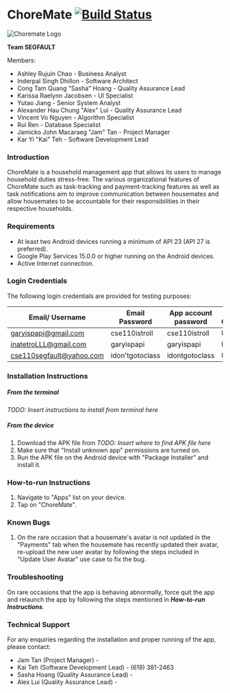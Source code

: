 # ChoreMate [![Build Status](https://travis-ci.com/karyiteh/ChoreMate.svg?token=YbEgce3bxeSS4LFDwdwp&branch=master)](https://travis-ci.com/karyiteh/ChoreMate)

![Choremate Logo](http://gdurl.com/A7D3t)

**Team SEGFAULT**

Members:
- Ashley Rujuin Chao - Business Analyst
- Inderpal Singh Dhillon - Software Architect
- Cong Tam Quang "Sasha" Hoang - Quality Assurance Lead    
- Karissa Raelynn Jacobsen - UI Specialist
- Yutao Jiang - Senior System Analyst
- Alexander Hau Chung "Alex" Lui - Quality Assurance Lead
- Vincent Vo Nguyen - Algorithm Specialist
- Rui Ren - Database Specialist
- Jamicko John Macaraeg "Jam" Tan - Project Manager
- Kar Yi "Kai" Teh - Software Development Lead


### Introduction
ChoreMate is a household management app that allows its users to manage household duties stress-free.
The various organizational features of ChoreMate such as task-tracking and payment-tracking features
as well as task notifications aim to improve communication between housemates and allow housemates 
to be accountable for their responsibilities in their respective households.

### Requirements
- At least two Android devices running a minimum of API 23 (API 27 is preferred).
- Google Play Services 15.0.0 or higher running on the Android devices.
- Active Internet connection.

### Login Credentials
The following login credentials are provided for testing purposes:

Email/ Username | Email Password | App account password | Use Cases 
----------------|----------------|----------------------|----------- 
garyispapi@gmail.com|cse110istroll|cse110istroll| UC
inatetroLLL@gmail.com|garyispapi|garyispapi|UC
cse110segfault@yahoo.com|idon'tgotoclass|idontgotoclass| UC

### Installation Instructions
##### From the terminal
*TODO: Insert instructions to install from terminal here*

##### From the device
1. Download the APK file from *TODO: Insert where to find APK file here*
2. Make sure that "Install unknown app" permissions are turned on.
3. Run the APK file on the Android device with "Package Installer" and install it.

### How-to-run Instructions
1. Navigate to "Apps" list on your device.
2. Tap on "ChoreMate".

### Known Bugs
1. On the rare occasion that a housemate's avatar is not updated in the "Payments" tab when the 
    housemate has recently updated their avatar, re-upload the new user avatar by following the steps 
    included in "Update User Avatar" use case to fix the bug.

### Troubleshooting
On rare occasions that the app is behaving abnormally, force quit the app and relaunch the app by 
following the steps mentioned in ***How-to-run Instructions***.

### Technical Support
For any enquiries regarding the installation and proper running of the app, please contact:
- Jam Tan (Project Manager) - 
- Kai Teh (Software Development Lead) - (619) 381-2463
- Sasha Hoang (Quality Assurance Lead) - 
- Alex Lui (Quality Assurance Lead) - 
